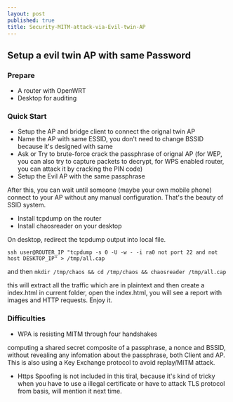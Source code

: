 ```yaml
---
layout: post
published: true
title: Security-MITM-attack-via-Evil-twin-AP
---
```

## Setup a evil twin AP with same Password

### Prepare

- A router with OpenWRT
- Desktop for auditing

### Quick Start

- Setup the AP and bridge client to connect the orignal twin AP
- Name the AP with same ESSID, you don't need to change BSSID because it's designed with same
- Ask or Try to brute-force crack the passphrase of orignal AP (for WEP, you can also try to capture packets to decrypt, for WPS enabled router, you can attack it by cracking the PIN code)
- Setup the Evil AP with the same passphrase

After this, you can wait until someone (maybe your own mobile phone) connect to your AP without any manual configuration. That's the beauty of SSID system.

- Install tcpdump on the router
- Install chaosreader on your desktop

On desktop, redirect the tcpdump output into local file.

`ssh user@ROUTER_IP "tcpdump -s 0 -U -w - -i ra0 not port 22 and not host DESKTOP_IP" > /tmp/all.cap`

and then `mkdir /tmp/chaos && cd /tmp/chaos && chaosreader /tmp/all.cap`

this will extract all the traffic which are in plaintext and then create a index.html in current folder, open the index.html, you will see a report with images and HTTP requests. Enjoy it.

### Difficulties

- WPA is resisting MITM through four handshakes

computing a shared secret composite of a passphrase, a nonce and BSSID, without revealing any infomation about the passphrase, both Client and AP. This is also using a Key Exchange protocol to avoid replay/MITM attack.

- Https Spoofing is not included in this tiral, because it's kind of tricky when you have to use a illegal certificate or have to attack TLS protocol from basis, will mention it next time.
